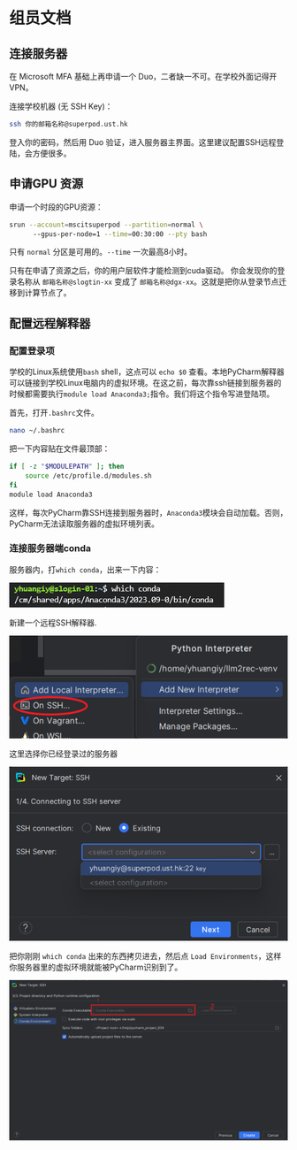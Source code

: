 # 组员文档

## 连接服务器

在 Microsoft MFA 基础上再申请一个 Duo，二者缺一不可。在学校外面记得开VPN。

连接学校机器 (无 SSH Key)：

```bash
ssh 你的邮箱名称@superpod.ust.hk
```

登入你的密码，然后用 Duo 验证，进入服务器主界面。这里建议配置SSH远程登陆，会方便很多。

## 申请GPU 资源

申请一个时段的GPU资源：

```bash
srun --account=mscitsuperpod --partition=normal \ 
      --gpus-per-node=1 --time=00:30:00 --pty bash
```

只有 `normal` 分区是可用的。`--time` 一次最高8小时。

只有在申请了资源之后，你的用户层软件才能检测到cuda驱动。
你会发现你的登录名称从 `邮箱名称@slogtin-xx` 变成了 `邮箱名称@dgx-xx`。这就是把你从登录节点迁移到计算节点了。

## 配置远程解释器

### 配置登录项

学校的Linux系统使用`bash` shell，这点可以 `echo $0` 查看。本地PyCharm解释器可以链接到学校Linux电脑内的虚拟环境。在这之前，每次靠ssh链接到服务器的时候都需要执行`module load Anaconda3;`指令。我们将这个指令写进登陆项。

首先，打开`.bashrc`文件。

```bash
nano ~/.bashrc
```

把一下内容贴在文件最顶部：

```bash
if [ -z "$MODULEPATH" ]; then
    source /etc/profile.d/modules.sh
fi
module load Anaconda3
```

这样，每次PyCharm靠SSH连接到服务器时，`Anaconda3`模块会自动加载。否则，PyCharm无法读取服务器的虚拟环境列表。

### 连接服务器端conda

服务器内，打`which conda`，出来一下内容：

![img.png](docs/project_group_readme/which-conda.png)

新建一个远程SSH解释器.

![img.png](docs/project_group_readme/new-interpreter.png)

这里选择你已经登录过的服务器

![img.png](docs/project_group_readme/existing-interpreter.png)

把你刚刚 `which conda` 出来的东西拷贝进去，然后点 `Load Environments`，这样你服务器里的虚拟环境就能被PyCharm识别到了。

![img.png](docs/project_group_readme/conda-path.png)




